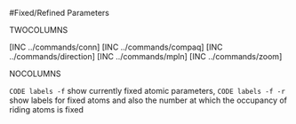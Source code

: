 #Fixed/Refined Parameters

TWOCOLUMNS

[INC ../commands/conn]
[INC ../commands/compaq]
[INC ../commands/direction]
[INC ../commands/mpln]
[INC ../commands/zoom]

NOCOLUMNS

`CODE labels -f` show currently fixed atomic parameters, `CODE labels -f -r` show labels for fixed atoms and also the number at which the occupancy of riding atoms is fixed
